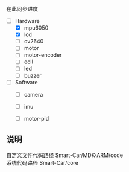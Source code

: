 在此同步进度  
- [ ] Hardware
  - [x] mpu6050
  - [x] lcd
  - [ ] ov2640
  - [ ] motor
  - [ ] motor-encoder
  - [ ] ecll
  - [ ] led
  - [ ] buzzer
- [ ] Software
  - [ ] camera
  - [ ] imu
  - [ ] motor-pid



## 说明
自定义文件代码路径 Smart-Car/MDK-ARM/code  
系统代码路径        Smart-Car/core
